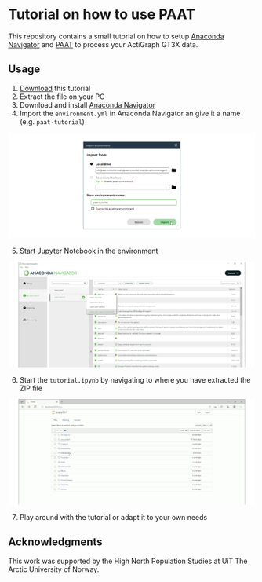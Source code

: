 # Tutorial on how to use PAAT

This repository contains a small tutorial on how to setup [Anaconda Navigator](https://anaconda.org/anaconda/anaconda-navigator) and [PAAT](https://github.com/Trybnetic/paat) to process your ActiGraph GT3X data.

## Usage

1. [Download](https://github.com/Trybnetic/paat-tutorial/archive/refs/heads/main.zip) this tutorial
2. Extract the file on your PC
3. Download and install [Anaconda Navigator](https://anaconda.org/anaconda/anaconda-navigator)
4. Import the `environment.yml` in Anaconda Navigator an give it a name (e.g. `paat-tutorial`)

![Import the environment.yml](.github/import.png)

5. Start Jupyter Notebook in the environment

![Start Jupyter Notebook](.github/start_notebook.png)

6. Start the `tutorial.ipynb` by navigating to where you have extracted the ZIP file

![Select Notebook File](.github/select.gif)

7. Play around with the tutorial or adapt it to your own needs

## Acknowledgments

This work was supported by the High North Population Studies at UiT The Arctic
University of Norway.

